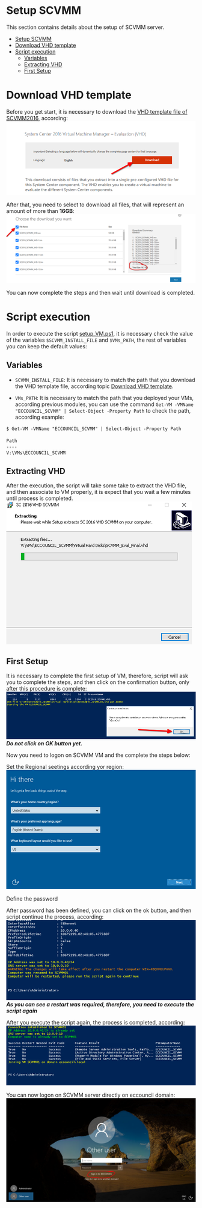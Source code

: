 # Setup SCVMM

This section contains details about the setup of SCVMM server.

- [Setup SCVMM](#setup-scvmm)
- [Download VHD template](#download-vhd-template)
- [Script execution](#script-execution)
  - [Variables](#variables)
  - [Extracting VHD](#extracting-vhd)
  - [First Setup](#first-setup)

# Download VHD template

Before you get start, it is necessary to download the [VHD template file of SCVMM2016](https://www.microsoft.com/en-us/download/details.aspx?id=54181), according:
![SCVMM Download](images/scvmm_download_01.png)

After that, you need to select to download all files, that will represent an amount of more than **16GB**:
![SCVMM Files](images/scvmm_download_02.png)

You can now complete the steps and then wait until download is completed.

# Script execution

In order to execute the script [setup_VM.ps1](setup_VM.ps1), it is necessary check the value of the variables `$SCVMM_INSTALL_FILE` and `$VMs_PATH`, the rest of variables you can keep the default values:

## Variables

- `SCVMM_INSTALL_FILE`:  It is necessary to match the path that you download the VHD template file, according topic [Download VHD template](#download-vhd-template).

- `VMs_PATH`: It is necessary to match the path that you deployed your VMs, according previous modules, you can use the command `Get-VM -VMName "ECCOUNCIL_SCVMM" | Select-Object -Property Path` to check the path, according example:
```
$ Get-VM -VMName "ECCOUNCIL_SCVMM" | Select-Object -Property Path

Path
----
V:\VMs\ECCOUNCIL_SCVMM
```
## Extracting VHD

After the execution, the script will take some take to extract the VHD file, and then associate to VM properly, it is expect that you wait a few minutes until process is completed.
![Extracting](images/Extracting.png)

## First Setup

It is necessary to complete the first setup of VM, therefore, script will ask you to complete the steps, and then click on the confirmation button, only after this procedure is complete:
![Wait for confirmation](images/Wait_Confirmation.png)
***Do not click on OK button yet.***

Now you need to logon on SCVMM VM and the complete the steps below:

Set the Regional seetings according yor region:
![Regional Settings](images/Regional_Settings.png)

Define the password

After password has been defined, you can click on the ok button, and then script continue the process, according:
![Set IP](images/Set_IP.png)
***As you can see a restart was required, therefore, you need to execute the script again***

After you execute the script again, the process is completed, according:
![Second Run](images/Second_Run.png)

You can now logon on SCVMM server directly on eccouncil domain:
![Joined_on_Domain](images/Joined_on_Domain.png)